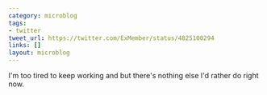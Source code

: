 ```yaml
---
category: microblog
tags:
- twitter
tweet_url: https://twitter.com/ExMember/status/4825100294
links: []
layout: microblog
---
```

I'm too tired to keep working and but there's nothing else I'd rather do right now.
